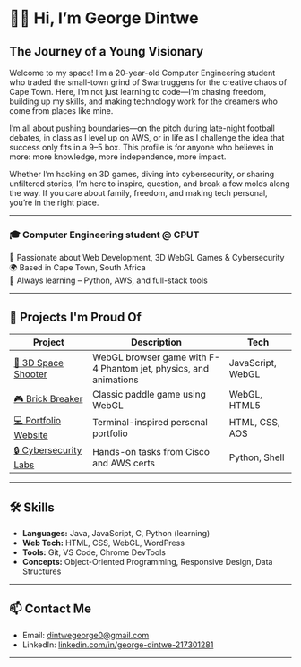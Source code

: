 # 👋🏽 Hi, I’m George Dintwe

## The Journey of a Young Visionary

Welcome to my space! I’m a 20-year-old Computer Engineering student who traded the small-town grind of Swartruggens for the creative chaos of Cape Town. Here, I’m not just learning to code—I’m chasing freedom, building up my skills, and making technology work for the dreamers who come from places like mine.

I’m all about pushing boundaries—on the pitch during late-night football debates, in class as I level up on AWS, or in life as I challenge the idea that success only fits in a 9–5 box. This profile is for anyone who believes in more: more knowledge, more independence, more impact. 

Whether I’m hacking on 3D games, diving into cybersecurity, or sharing unfiltered stories, I’m here to inspire, question, and break a few molds along the way. If you care about family, freedom, and making tech personal, you’re in the right place.

---

### 🎓 Computer Engineering student @ CPUT  
🧠 Passionate about Web Development, 3D WebGL Games & Cybersecurity  
🌍 Based in Cape Town, South Africa  
🚀 Always learning – Python, AWS, and full-stack tools

---

## 💼 Projects I'm Proud Of

| Project | Description | Tech |
|--------|-------------|------|
| [🚀 3D Space Shooter](https://github.com/graham-drizzy05/space-shooter-webgl) | WebGL browser game with F-4 Phantom jet, physics, and animations | JavaScript, WebGL |
| [🎮 Brick Breaker](https://github.com/graham-drizzy05/brick-breaker) | Classic paddle game using WebGL | WebGL, HTML5 |
| [💻 Portfolio Website](https://graham-drizzy05.github.io/portfolio-site) | Terminal-inspired personal portfolio | HTML, CSS, AOS |
| [🔒 Cybersecurity Labs](https://github.com/graham-drizzy05/cybersecurity-course) | Hands-on tasks from Cisco and AWS certs | Python, Shell |

---

## 🛠 Skills

- **Languages:** Java, JavaScript, C, Python (learning)
- **Web Tech:** HTML, CSS, WebGL, WordPress
- **Tools:** Git, VS Code, Chrome DevTools
- **Concepts:** Object-Oriented Programming, Responsive Design, Data Structures

---

## 📫 Contact Me

- Email: [dintwegeorge0@gmail.com](mailto:dintwegeorge0@gmail.com)
- LinkedIn: [linkedin.com/in/george-dintwe-217301281](https://www.linkedin.com/in/george-itumeleng-dintwe-217301281)

---

<!--
**graham-drizzy05/graham-drizzy05** is a ✨ special ✨ repository because its `README.md` (this file) appears on your GitHub profile.
-->

